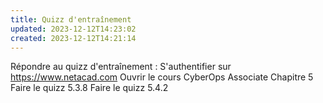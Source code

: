 ```yaml
---
title: Quizz d'entraînement
updated: 2023-12-12T14:23:02
created: 2023-12-12T14:21:14
---
```


Répondre au quizz d'entraînement :
S'authentifier sur <https://www.netacad.com>
Ouvrir le cours CyberOps Associate
Chapitre 5
Faire le quizz 5.3.8
Faire le quizz 5.4.2
